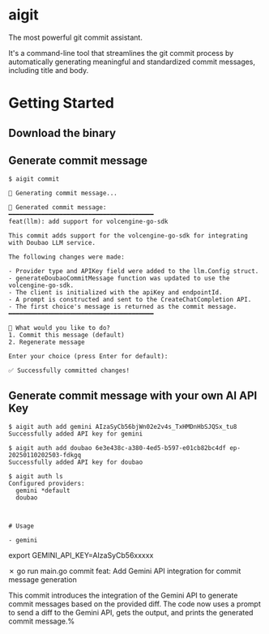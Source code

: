 # aigit

The most powerful git commit assistant.

It's a command-line tool that streamlines the git commit process by automatically generating meaningful and standardized commit messages, including title and body.

# Getting Started

## Download the binary

## Generate commit message

```shell
$ aigit commit

🤖 Generating commit message...

📝 Generated commit message:
━━━━━━━━━━━━━━━━━━━━━━━━━━━━━━━━━━━━━━━━
feat(llm): add support for volcengine-go-sdk

This commit adds support for the volcengine-go-sdk for integrating with Doubao LLM service.

The following changes were made:

- Provider type and APIKey field were added to the llm.Config struct.
- generateDoubaoCommitMessage function was updated to use the volcengine-go-sdk.
- The client is initialized with the apiKey and endpointId.
- A prompt is constructed and sent to the CreateChatCompletion API.
- The first choice's message is returned as the commit message.
━━━━━━━━━━━━━━━━━━━━━━━━━━━━━━━━━━━━━━━━

🤔 What would you like to do?
1. Commit this message (default)
2. Regenerate message

Enter your choice (press Enter for default):

✅ Successfully committed changes!
```

## Generate commit message with your own AI API Key

```shell
$ aigit auth add gemini AIzaSyCb56bjWn02e2v4s_TxHMDnHbSJQSx_tu8
Successfully added API key for gemini

$ aigit auth add doubao 6e3e438c-a380-4ed5-b597-e01cb82bc4df ep-20250110202503-fdkgq
Successfully added API key for doubao

$ aigit auth ls
Configured providers:
  gemini *default
  doubao



# Usage

- gemini

```

export GEMINI_API_KEY=AIzaSyCb56xxxxx

✗ go run main.go commit
feat: Add Gemini API integration for commit message generation

This commit introduces the integration of the Gemini API to generate
commit messages based on the provided diff. The code now uses a
prompt to send a diff to the Gemini API, gets the output, and prints
the generated commit message.%

```
